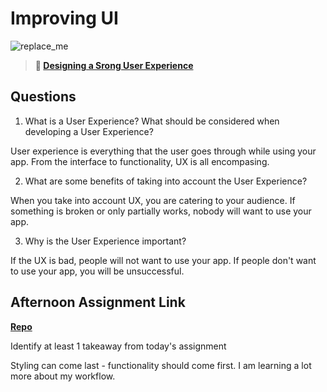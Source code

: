 # Improving UI

![replace_me](https://codeworks.blob.core.windows.net/public/assets/img/illustrations/placeholder.svg)

> **📖 [Designing a Srong User Experience](https://codeworksacademy.com/fs-student-guide/resources/wk7/03-Creating-Good-UX)**

## Questions

1. What is a User Experience? What should be considered when developing a User Experience?

User experience is everything that the user goes through while using your app. From the interface to functionality, UX is all encompasing.

2. What are some benefits of taking into account the User Experience?

When you take into account UX, you are catering to your audience. If something is broken or only partially works, nobody will want to use your app.

3. Why is the User Experience important?

If the UX is bad, people will not want to use your app. If people don't want to use your app, you will be unsuccessful.

## Afternoon Assignment Link

**[Repo](https://github.com/JacksonHagen/PlanIt)**

Identify at least 1 takeaway from today's assignment

Styling can come last - functionality should come first. I am learning a lot more about my workflow.